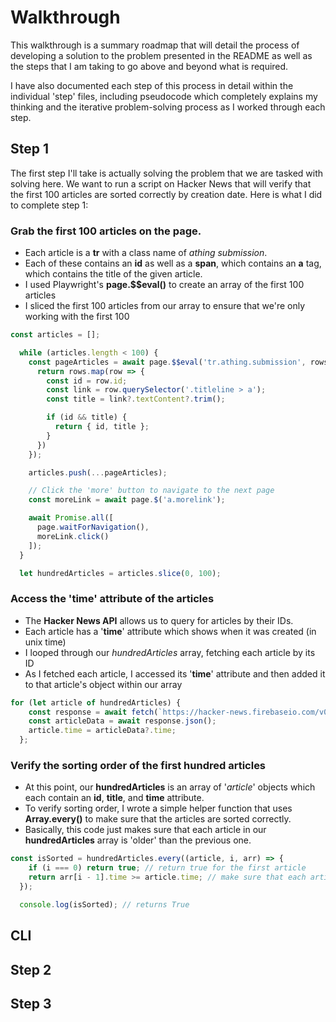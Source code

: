 # Walkthrough

This walkthrough is a summary roadmap that will detail the process of developing a solution to the problem presented in the README as well as the steps that I am taking to go above and beyond what is required.

I have also documented each step of this process in detail within the individual 'step' files, including pseudocode which completely explains my thinking and the iterative problem-solving process as I worked through each step.

## Step 1

The first step I'll take is actually solving the problem that we are tasked with solving here. We want to run a script on Hacker News that will verify that the first 100 articles are sorted correctly by creation date. Here is what I did to complete step 1:

### Grab the first 100 articles on the page.

- Each article is a **tr** with a class name of *athing submission*.
- Each of these contains an **id** as well as a **span**, which contains an **a** tag, which contains the title of the given article.
- I used Playwright's **page.$$eval()** to create an array of the first 100 articles
- I sliced the first 100 articles from our array to ensure that we're only working with the first 100

```js
const articles = [];

  while (articles.length < 100) {
    const pageArticles = await page.$$eval('tr.athing.submission', rows => {
      return rows.map(row => {
        const id = row.id;
        const link = row.querySelector('.titleline > a');
        const title = link?.textContent?.trim();

        if (id && title) {
          return { id, title };
        }
      })
    });

    articles.push(...pageArticles);

    // Click the 'more' button to navigate to the next page
    const moreLink = await page.$('a.morelink');

    await Promise.all([
      page.waitForNavigation(),
      moreLink.click()
    ]);
  }

  let hundredArticles = articles.slice(0, 100);
```

### Access the 'time' attribute of the articles

- The **Hacker News API** allows us to query for articles by their IDs.
- Each article has a '**time**' attribute which shows when it was created (in unix time)
- I looped through our *hundredArticles* array, fetching each article by its ID
- As I fetched each article, I accessed its '**time**' attribute and then added it to that article's object within our array

```js
for (let article of hundredArticles) {
    const response = await fetch(`https://hacker-news.firebaseio.com/v0/item/${article.id}.json`)
    const articleData = await response.json();
    article.time = articleData?.time;
  };
```

### Verify the sorting order of the first hundred articles

- At this point, our **hundredArticles** is an array of '*article*' objects which each contain an **id**, **title**, and **time** attribute.
- To verify sorting order, I wrote a simple helper function that uses **Array.every()** to make sure that the articles are sorted correctly.
- Basically, this code just makes sure that each article in our **hundredArticles** array is 'older' than the previous one.

```js
const isSorted = hundredArticles.every((article, i, arr) => {
    if (i === 0) return true; // return true for the first article
    return arr[i - 1].time >= article.time; // make sure that each article is 'older' than the previous one
  });

  console.log(isSorted); // returns True
```

## CLI

## Step 2

## Step 3
